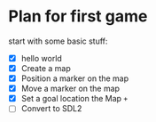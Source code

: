 # Plan for first game
start with some basic stuff:

- [x] hello world
- [x] Create a map
- [x] Position a marker on the map
- [x] Move a marker on the map
- [x] Set a goal location the Map `+`
- [ ] Convert to SDL2
